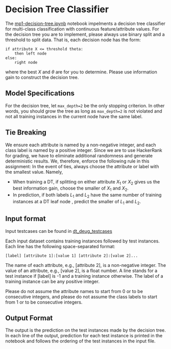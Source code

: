 # Decision Tree Classifier

The [mp1-decision-tree.ipynb](./mp1-decision-tree.ipynb) notebook impelments a decision tree classifier for multi-class classification with continuous feature/attribute values. For the decision tree you are to implement, please always use binary split and a threshold to split data. That is, each decision node has the form:

```
if attribute X <= threshold theta:
    then left node
else:
    right node
```

where the best $X$ and $\theta$ are for you to determine. Please use information gain to construct the decision tree.

## Model Specifications

For the decision tree, let `max_depth=2` be the only stopping criterion. In other words, you should grow the tree as long as `max_depth=2` is not violated and not all training instances in the current node have the same label.

## Tie Breaking

We ensure each attribute is named by a non-negative integer, and each class label is named by a positive integer. Since we are to use HackerRank for grading, we have to eliminate additional randomness and generate deterministic results. We, therefore, enforce the following rule in this assignment: In the event of ties, always choose the attribute or label with the smallest value. Namely,

- When training a DT, if splitting on either attribute $X_1$ or $X_2$ gives us the best information gain, choose the smaller of $X_1$ and $X_2$.
- In prediction, if both labels $L_1$ and $L_2$ have the same number of training instances at a DT leaf node , predict the smaller of $L_1$ and $L_2$.

## Input format

Input testcases can be found in [dt_deug_testcases](./dt_debug_testcases/)

Each input dataset contains training instances followed by test instances. Each line has the following space-separated format:

```
[label] [attribute 1]:[value 1] [attribute 2]:[value 2]...
```

The name of each attribute, e.g., [attribute 2], is a non-negative integer. The value of an attribute, e.g., [value 2], is a float number. A line stands for a test instance if [label] is -1 and a training instance otherwise. The label of a training instance can be any positive integer.

Please do not assume the attribute names to start from $0$ or to be consecutive integers, and please do not assume the class labels to start from $1$ or to be consecutive integers.

## Output Format

The output is the prediction on the test instances made by the decision tree. In each line of the output, prediction for each test instance is printed in the notebook and follows the ordering of the test instances in the input file.
